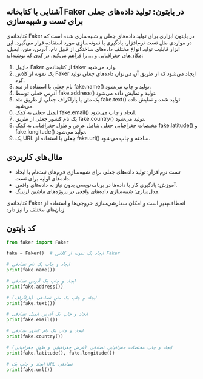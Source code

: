 ## آشنایی با کتابخانه Faker در پایتون: تولید داده‌های جعلی برای تست و شبیه‌سازی
کتابخانه‌ی Faker در پایتون ابزاری برای تولید داده‌های جعلی و شبیه‌سازی شده است که در مواردی مثل تست نرم‌افزار، یادگیری یا نمونه‌سازی مورد استفاده قرار می‌گیرد. این ابزار قابلیت تولید انواع مختلف داده‌های ساختگی از قبیل نام، آدرس، متن، ایمیل، مکان‌های جغرافیایی و ... را فراهم می‌کند. در کدی که نوشته‌اید:
1. ماژول Faker از کتابخانه‌ی faker وارد می‌شود.
2. یک نمونه از کلاس Faker ایجاد می‌شود که از طریق آن می‌توان داده‌های جعلی تولید کرد.
3. نام جعلی با استفاده از متد fake.name() تولید و چاپ می‌شود.
4. آدرس جعلی توسط fake.address() تولید و نمایش داده می‌شود.
5. یک متن یا پاراگراف جعلی از طریق متد fake.text() تولید شده و نمایش داده می‌شود.
6. ایمیل جعلی به کمک fake.email() ایجاد و چاپ می‌شود.
7. یک نام کشور جعلی از طریق fake.country() تولید می‌شود.
8. مختصات جغرافیایی جعلی شامل عرض و طول جغرافیایی به کمک fake.latitude() و fake.longitude() تولید می‌شود.
9. یک URL جعلی با استفاده از fake.url() ساخته و چاپ می‌شود.

## مثال‌های کاربردی
- تست نرم‌افزار: تولید داده‌های جعلی برای شبیه‌سازی فرم‌های ثبت‌نام یا ایجاد داده‌های اولیه برای تست.
- آموزش: یادگیری کار با داده‌ها در برنامه‌نویسی بدون نیاز به داده‌های واقعی.
- مدل‌سازی: شبیه‌سازی داده‌های واقعی در پروژه‌های ماشین لرنینگ.

کتابخانه‌ی Faker انعطاف‌پذیر است و امکان سفارشی‌سازی خروجی‌ها و استفاده از زبان‌های مختلف را نیز دارد.

## کد پایتون
```python
from faker import Faker

fake = Faker()  # ایجاد یک نمونه از کلاس Faker

# ایجاد و چاپ یک نام تصادفی
print(fake.name()) 

# ایجاد و چاپ یک آدرس تصادفی
print(fake.address()) 

# ایجاد و چاپ یک متن تصادفی (پاراگراف)
print(fake.text()) 

# ایجاد و چاپ یک آدرس ایمیل تصادفی
print(fake.email()) 

# ایجاد و چاپ یک نام کشور تصادفی
print(fake.country()) 

# ایجاد و چاپ مختصات جغرافیایی تصادفی (عرض جغرافیایی و طول جغرافیایی)
print(fake.latitude(), fake.longitude()) 

# ایجاد و چاپ یک URL تصادفی
print(fake.url()) 

```
